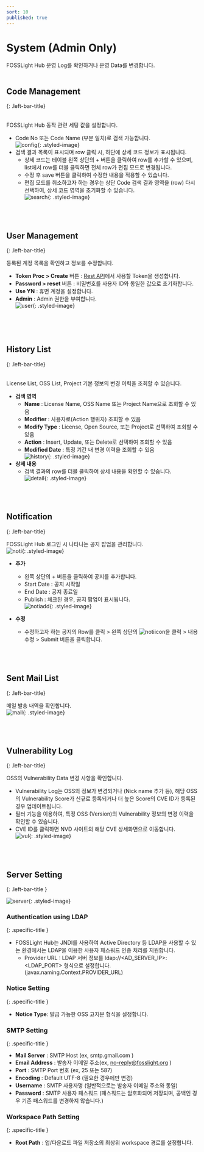 ```yaml
---
sort: 10
published: true
---
```

# System (Admin Only)
FOSSLight Hub 운영 Log를 확인하거나 운영 Data를 변경합니다.
<br><br>

## Code Management
{: .left-bar-title}  
<br>

FOSSLight Hub 동작 관련 세팅 값을 설정합니다.     
- Code No 또는 Code Name (부분 일치)로 검색 가능합니다.  
![config](images/9_system_code.png){: .styled-image}<br>      
- 검색 결과 목록이 표시되며 row 클릭 시, 하단에 상세 코드 정보가 표시됩니다.  
    - 상세 코드는 테이블 왼쪽 상단의 + 버튼을 클릭하여 row를 추가할 수 있으며, list에서 row를 더블 클릭하면 전체 row가 편집 모드로 변경됩니다.  
    - 수정 후 save 버튼을 클릭하여 수정한 내용을 적용할 수 있습니다.  
    - 편집 모드를 취소하고자 하는 경우는 상단 Code 검색 결과 영역을 (row) 다시 선택하여, 상세 코드 영역을 초기화할 수 있습니다.  
![search](images/9_system_code_search.png){: .styled-image}    
<br><br><br>


## User Management  
{: .left-bar-title}
<br> 

등록된 계정 목록을 확인하고 정보를 수정합니다.  
- **Token Proc > Create** 버튼 : [Rest API](https://fosslight.org/hub-guide/advanced/2_rest_api_2.html)에서 사용할 Token을 생성합니다.   
- **Password > reset** 버튼 : 비밀번호를 사용자 ID와 동일한 값으로 초기화합니다.     
- **Use YN** : 휴면 계정을 설정합니다.   
- **Admin** : Admin 권한을 부여합니다.     
![user](images/9_system_user.png){: .styled-image}  

<br><br><br>

## History List  
{: .left-bar-title}  
<br> 

License List, OSS List, Project 기본 정보의 변경 이력을 조회할 수 있습니다.  
- **검색 영역** 
    - **Name** : License Name, OSS Name 또는 Project Name으로 조회할 수 있음     
    - **Modifier** : 사용자로(Action 행위자)  조회할 수 있음    
    - **Modify Type** : License, Open Source, 또는 Project로 선택하여 조회할 수 있음      
    - **Action** : Insert, Update, 또는 Delete로 선택하여 조회할 수 있음      
    - **Modified Date** : 특정 기간 내 변경 이력을 조회할 수 있음    
![history](images/9_system_history.png){: .styled-image}  
- **상세 내용**  
    -  검색 결과의 row를 더블 클릭하여 상세 내용을 확인할 수 있습니다.  
    ![detail](images/9_system_history_detail.png){: .styled-image}   
<br><br><br>

## Notification  
{: .left-bar-title}
<br>

FOSSLight Hub 로그인 시 나타나는 공지 팝업을 관리합니다.   
![noti](images/9_system_noti_list.png){: .styled-image}    
- **추가**
    - 왼쪽 상단의 + 버튼을 클릭하여 공지를 추가합니다.    
    - Start Date : 공지 시작일  
    - End Date : 공지 종료일  
    - Publish : 체크된 경우, 공지 팝업이 표시됩니다.   
    ![notiadd](images/9_system_noti_add.png){: .styled-image}     

- **수정**  
    - 수정하고자 하는 공지의 Row를 클릭 > 왼쪽 상단의 ![notiicon](images/9_system_noti_modify_icon.png)을 클릭 > 내용 수정 > Submit 버튼을 클릭합니다.         
<br><br><br>

## Sent Mail List    
{: .left-bar-title}
<br>    

메일 발송 내역을 확인합니다.    
![mail](images/9_system_mail.png){: .styled-image}  
<br><br><br>


## Vulnerability Log  
{: .left-bar-title}
<br>    

OSS의 Vulnerability Data 변경 사항을 확인합니다.  
- Vulnerability Log는 OSS의 정보가 변경되거나 (Nick name 추가 등), 해당 OSS의 Vulnerability Score가 신규로 등록되거나 더 높은 Score의 CVE ID가 등록된 경우 업데이트됩니다.  
- 필터 기능을 이용하여, 특정 OSS (Version)의 Vulnerability 정보의 변경 이력을 확인할 수 있습니다.  
- CVE ID를 클릭하면 NVD 사이트의 해당 CVE 상세화면으로 이동합니다.  
![vul](images/9_system_vul.png){: .styled-image}    
<br><br><br>


## Server Setting  
{: .left-bar-title }
<br>   

![server](images/9_system_server.png){: .styled-image}    
### Authentication using LDAP  
{: .specific-title }  
- FOSSLight Hub는 JNDI를 사용하여 Active Directory 등 LDAP을 사용할 수 있는 환경에서는 LDAP을 이용한 사용자 패스워드 인증 처리를 지원합니다.
    - Provider URL : LDAP 서버 정보를 ldap://&lt;AD_SERVER_IP&gt;:&lt;LDAP_PORT&gt; 형식으로 설정합니다. (javax.naming.Context.PROVIDER_URL)

### Notice Setting  
{: .specific-title }  
- **Notice Type**: 발급 가능한 OSS 고지문 형식을 설정합니다.

### SMTP Setting  
{: .specific-title }  
- **Mail Server** : SMTP Host (ex, smtp.gmail.com )
- **Email Address** : 발송자 이메일 주소(ex, no-reply@fosslight.org )
- **Port** : SMTP Port 번호 (ex, 25 또는 587)
- **Encoding** : Default UTF-8 (필요한 경우에만 변경)
- **Username** : SMTP 사용자명 (일반적으로는 발송자 이메일 주소와 동일)
- **Password** : SMTP 사용자 패스워드 (패스워드는 암호화되어 저장되며, 공백인 경우 기존 패스워드를 변경하지 않습니다.)

### Workspace Path Setting  
{: .specific-title }  
- **Root Path** : 업/다운로드 파일 저장소의 최상위 workspace 경로를 설정합니다.  
